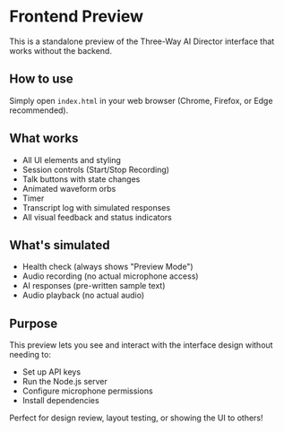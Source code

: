 # Frontend Preview

This is a standalone preview of the Three-Way AI Director interface that works without the backend.

## How to use

Simply open `index.html` in your web browser (Chrome, Firefox, or Edge recommended).

## What works

- All UI elements and styling
- Session controls (Start/Stop Recording)
- Talk buttons with state changes
- Animated waveform orbs
- Timer
- Transcript log with simulated responses
- All visual feedback and status indicators

## What's simulated

- Health check (always shows "Preview Mode")
- Audio recording (no actual microphone access)
- AI responses (pre-written sample text)
- Audio playback (no actual audio)

## Purpose

This preview lets you see and interact with the interface design without needing to:
- Set up API keys
- Run the Node.js server
- Configure microphone permissions
- Install dependencies

Perfect for design review, layout testing, or showing the UI to others!

